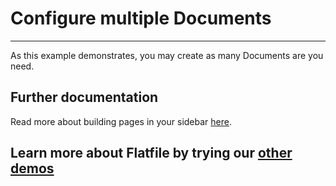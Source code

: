 # Configure multiple Documents

---

As this example demonstrates, you may create as many Documents are you need.

## Further documentation

Read more about building pages in your sidebar <a href="https://flatfile.com/docs/guides/documents" target="_blank">here</a>.
## Learn more about Flatfile by trying our [other demos](https://platform.flatfile.com/getting-started)
